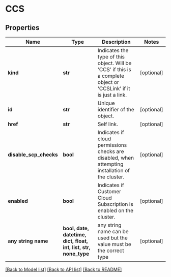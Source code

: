 # CCS


## Properties
Name | Type | Description | Notes
------------ | ------------- | ------------- | -------------
**kind** | **str** | Indicates the type of this object. Will be &#39;CCS&#39; if this is a complete object or &#39;CCSLink&#39; if it is just a link. | [optional] 
**id** | **str** | Unique identifier of the object. | [optional] 
**href** | **str** | Self link. | [optional] 
**disable_scp_checks** | **bool** | Indicates if cloud permissions checks are disabled, when attempting installation of the cluster. | [optional] 
**enabled** | **bool** | Indicates if Customer Cloud Subscription is enabled on the cluster. | [optional] 
**any string name** | **bool, date, datetime, dict, float, int, list, str, none_type** | any string name can be used but the value must be the correct type | [optional]

[[Back to Model list]](../README.md#documentation-for-models) [[Back to API list]](../README.md#documentation-for-api-endpoints) [[Back to README]](../README.md)


